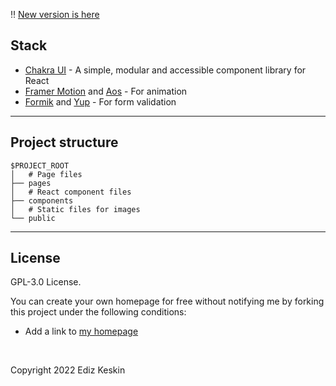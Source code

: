 

 ‼️ [New version is here](https://github.com/EdizKeskin/Portfolio)


## Stack

- [Chakra UI](https://chakra-ui.com/) - A simple, modular and accessible component library for React
- [Framer Motion](https://www.framer.com/motion/) and [Aos](https://michalsnik.github.io/aos/) - For animation
- [Formik](https://formik.org/) and [Yup](https://www.npmjs.com/package/yup) - For form validation

---

## Project structure

```
$PROJECT_ROOT
│   # Page files
├── pages
│   # React component files
├── components
│   # Static files for images
└── public
```
---

## License

GPL-3.0 License.

You can create your own homepage for free without notifying me by forking this project under the following conditions:

- Add a link to [my homepage](https://edizkeskin.com.tr/)

<br />

Copyright 2022 Ediz Keskin
